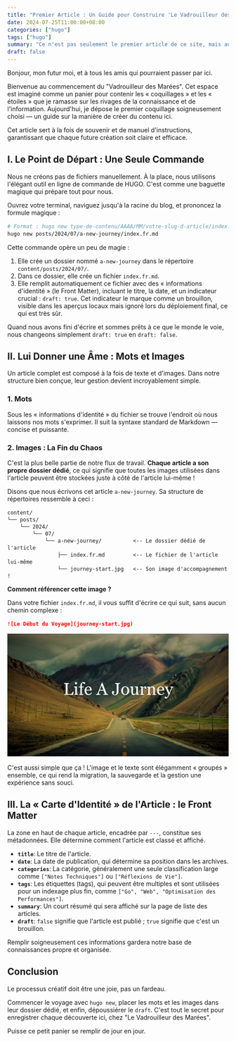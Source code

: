 ```yaml
---
title: "Premier Article : Un Guide pour Construire 'Le Vadrouilleur des Marées'"
date: 2024-07-25T11:00:00+08:00
categories: ["hugo"]
tags: ["hugo"]
summary: "Ce n'est pas seulement le premier article de ce site, mais aussi un document évolutif sur la manière d'ajouter de nouveaux articles et de nouvelles images — un plan pour notre futur flux de travail créatif."
draft: false
---
```


Bonjour, mon futur moi, et à tous les amis qui pourraient passer par ici.

Bienvenue au commencement du "Vadrouilleur des Marées". Cet espace est imaginé comme un panier pour contenir les « coquillages » et les « étoiles » que je ramasse sur les rivages de la connaissance et de l'information. Aujourd'hui, je dépose le premier coquillage soigneusement choisi — un guide sur la manière de créer du contenu ici.

Cet article sert à la fois de souvenir et de manuel d'instructions, garantissant que chaque future création soit claire et efficace.

## I. Le Point de Départ : Une Seule Commande

Nous ne créons pas de fichiers manuellement. À la place, nous utilisons l'élégant outil en ligne de commande de HUGO. C'est comme une baguette magique qui prépare tout pour nous.

Ouvrez votre terminal, naviguez jusqu'à la racine du blog, et prononcez la formule magique :

```bash
# Format : hugo new type-de-contenu/AAAA/MM/votre-slug-d-article/index.lang.md
hugo new posts/2024/07/a-new-journey/index.fr.md
```

Cette commande opère un peu de magie :

1.  Elle crée un dossier nommé `a-new-journey` dans le répertoire `content/posts/2024/07/`.
2.  Dans ce dossier, elle crée un fichier `index.fr.md`.
3.  Elle remplit automatiquement ce fichier avec des « informations d'identité » (le Front Matter), incluant le titre, la date, et un indicateur crucial : `draft: true`. Cet indicateur le marque comme un brouillon, visible dans les aperçus locaux mais ignoré lors du déploiement final, ce qui est très sûr.

Quand nous avons fini d'écrire et sommes prêts à ce que le monde le voie, nous changeons simplement `draft: true` en `draft: false`.

## II. Lui Donner une Âme : Mots et Images

Un article complet est composé à la fois de texte et d'images. Dans notre structure bien conçue, leur gestion devient incroyablement simple.

### 1. Mots

Sous les « informations d'identité » du fichier se trouve l'endroit où nous laissons nos mots s'exprimer. Il suit la syntaxe standard de Markdown — concise et puissante.

### 2. Images : La Fin du Chaos

C'est la plus belle partie de notre flux de travail. **Chaque article a son propre dossier dédié**, ce qui signifie que toutes les images utilisées dans l'article peuvent être stockées juste à côté de l'article lui-même !

Disons que nous écrivons cet article `a-new-journey`. Sa structure de répertoires ressemble à ceci :

```
content/
└── posts/
    └── 2024/
        └── 07/
            └── a-new-journey/          <-- Le dossier dédié de l'article
                ├── index.fr.md         <-- Le fichier de l'article lui-même
                └── journey-start.jpg   <-- Son image d'accompagnement !
```

**Comment référencer cette image ?**

Dans votre fichier `index.fr.md`, il vous suffit d'écrire ce qui suit, sans aucun chemin complexe :

```markdown
![Le Début du Voyage](journey-start.jpg)
```

![Le Début du Voyage](journey-start.jpg)

C'est aussi simple que ça ! L'image et le texte sont élégamment « groupés » ensemble, ce qui rend la migration, la sauvegarde et la gestion une expérience sans souci.

## III. La « Carte d'Identité » de l'Article : le Front Matter

La zone en haut de chaque article, encadrée par `---`, constitue ses métadonnées. Elle détermine comment l'article est classé et affiché.

-   **`title`**: Le titre de l'article.
-   **`date`**: La date de publication, qui détermine sa position dans les archives.
-   **`categories`**: La catégorie, généralement une seule classification large comme `["Notes Techniques"]` ou `["Réflexions de Vie"]`.
-   **`tags`**: Les étiquettes (tags), qui peuvent être multiples et sont utilisées pour un indexage plus fin, comme `["Go", "Web", "Optimisation des Performances"]`.
-   **`summary`**: Un court résumé qui sera affiché sur la page de liste des articles.
-   **`draft`**: `false` signifie que l'article est publié ; `true` signifie que c'est un brouillon.

Remplir soigneusement ces informations gardera notre base de connaissances propre et organisée.

## Conclusion

Le processus créatif doit être une joie, pas un fardeau.

Commencer le voyage avec `hugo new`, placer les mots et les images dans leur dossier dédié, et enfin, dépoussiérer le `draft`. C'est tout le secret pour enregistrer chaque découverte ici, chez "Le Vadrouilleur des Marées".

Puisse ce petit panier se remplir de jour en jour.